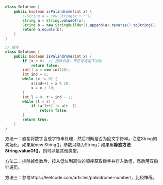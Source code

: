 ``` java
class Solution {
    public boolean isPalindrome(int x) {
        //String a = new String(x + "");
        String a = String.valueOf(x);
        String b = new StringBuilder().append(a).reverse().toString();
        return a.equals(b);
    }
}

// 推荐
class Solution {
    public boolean isPalindrome(int x) {
        if (x < 0)	// 排除负数，带符号肯定不对称
            return false;
        int[] a = new int[20];
        int ind = 0;
        while (x != 0) {
            a[ind++] = x % 10;
            x = x / 10;
        }
        int l = 0, r = ind - 1;
        while (l < r) {
            if (a[l++] != a[r--])
                return false;
        }
        return true;
    }
}
```

方法一：直接将数字当成字符串处理，然后判断是否为回文字符串。注意String的初始化，如果用new String()，参数只能为String；如果用**静态方法String.valueOf()**，则可以是其他类型。

方法二：排除掉负数后，按从低位到高位的顺序获取数字并存入数组，然后用双指针遍历。

方法三：参考https://leetcode.com/articles/palindrome-number/，比较神奇。